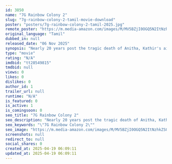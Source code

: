 ```yaml
---
id: 3850
name: "7G Rainbow Colony 2"
slug: "7g-rainbow-colony-2-tamil-movie-download"
poster: "posters/7g-rainbow-colony-2-tamil-2025.jpg"
remote_poster: "https://m.media-amazon.com/images/M/MV5BZjI0OGQ5N2ItNzhkZS00MDM1LTg3MjgtODJhZjU2Y2IzNmY0XkEyXkFqcGc@._V1_SX300.jpg"
original_language: "Tamil"
dubbed_in: null
released_date: "06 Nov 2025"
synopsis: "Nearly 20 years post the tragic death of Anitha, Kathir's ailing mother introduces him to a young woman hoping that she will motivate Kathir to move on and find a new purpose in life."
type: "movie"
rating: "N/A"
imdbid: "tt28549815"
tmdbid: null
views: 0
likes: 0
dislikes: 0
author_id: 1
trailer_url: null
runtime: "N/A"
is_featured: 0
is_active: 1
is_comingsoon: 0
seo_title: "7G Rainbow Colony 2"
seo_description: "Nearly 20 years post the tragic death of Anitha, Kathir's ailing mother introduces him to a young woman hoping that she will motivate Kathir to move on and find a new purpose in life."
seo_keywords: "\"7G Rainbow Colony 2\""
seo_image: "https://m.media-amazon.com/images/M/MV5BZjI0OGQ5N2ItNzhkZS00MDM1LTg3MjgtODJhZjU2Y2IzNmY0XkEyXkFqcGc@._V1_SX300.jpg"
screenshots: null
redirect_to: null
social_shares: 0
created_at: 2025-04-19 06:09:11
updated_at: 2025-04-19 06:09:11
---
```


